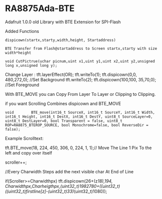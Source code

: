 # RA8875Ada-BTE
Adafruit 1.0.0 old Library with BTE Extension for SPI-Flash

Added Functions

	dispicown(startx,starty,width,height, Startaddress)

	BTE Transfer from Flash@startaddress to Screen startx,starty with size width*height

	void CutPictrue(uchar picnum,uint x1,uint y1,uint x2,uint y2,unsigned long x,unsigned long y);
 	
Change Layer :
  tft.layerEffect(OR); 
  tft.writeTo(1);
  tft.dispicown(0,0, 480,272,0); //Set Background
  tft.writeTo(2);
  tft.dispicown(100,100, 35,70,0); //Set Foreground
	
  
  With BTE_MOVE you can Copy From Layer To Layer or Clipping to Clipping.
  
  if you want Scrolling Combines dispicown and BTE_MOVE
  
	void		BTE_move(int16_t SourceX, int16_t SourceY, int16_t Width, int16_t Height, int16_t DestX, int16_t DestY, uint8_t SourceLayer=0, uint8_t DestLayer=0, bool Transparent = false, uint8_t ROP=RA8875_BTEROP_SOURCE, bool Monochrome=false, bool ReverseDir = false);


Example Scrolltext:

  tft.BTE_move(18, 224, 450, 306, 0, 224, 1, 1);// Move The Line 1 Pix To the left and copy over itself
  
  scroller++;
  
  //Every Charwidth Steps add the next visible char At End of Line
  
  if(Scroller>=Charwidthpx)
  tft.dispicown(26+(z*18),194, Charwidthpx,Charheigthpx,(uint32_t)1982780+((uint32_t)((uint32_t)firstline[z]-(uint32_t)33)*(uint32_t)1080));
  
  
